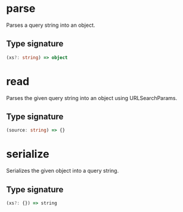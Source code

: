 # parse

Parses a query string into an object.

## Type signature

<!-- prettier-ignore-start -->
```typescript
(xs?: string) => object
```
<!-- prettier-ignore-end -->

# read

Parses the given query string into an object using URLSearchParams.

## Type signature

<!-- prettier-ignore-start -->
```typescript
(source: string) => {}
```
<!-- prettier-ignore-end -->

# serialize

Serializes the given object into a query string.

## Type signature

<!-- prettier-ignore-start -->
```typescript
(xs?: {}) => string
```
<!-- prettier-ignore-end -->
